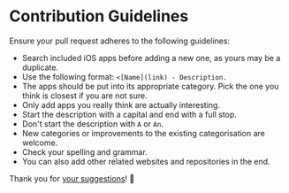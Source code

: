 # Contribution Guidelines
Ensure your pull request adheres to the following guidelines:
- Search included iOS apps before adding a new one, as yours may be a duplicate.
- Use the following format: `<[Name](link) - Description.`
- The apps should be put into its appropriate category. Pick the one you think is closest if you are not sure.
- Only add apps you really think are actually interesting.
- Start the description with a capital and end with a full stop.
- Don't start the description with `A` or `An`.
- New categories or improvements to the existing categorisation are welcome.
- Check your spelling and grammar.
- You can also add other related websites and repositories in the end.

Thank you for [your suggestions](../../edit/master/readme.md)! 💜